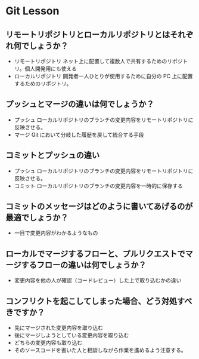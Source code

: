 # Git Lesson

## リモートリポジトリとローカルリポジトリとはそれぞれ何でしょうか？

- リモートリポジトリ ネット上に配置して複数人で共有するためのリポジトリ。個人開発用にも使える
- ローカルリポジトリ 開発者一人ひとりが使用するために自分の PC 上に配置するためのリポジトリ。

## プッシュとマージの違いは何でしょうか？

- プッシュ ローカルリポジトリのブランチの変更内容をリモートリポジトリに反映させる。
- マージ Git において分岐した履歴を戻して統合する手段

## コミットとプッシュの違い

- プッシュ ローカルリポジトリのブランチの変更内容をリモートリポジトリに反映させる。
- コミット ローカルリポジトリのブランチの変更内容を一時的に保存する

## コミットのメッセージはどのように書いてあげるのが最適でしょうか？

- 一目で変更内容がわかるようなもの

## ローカルでマージするフローと、プルリクエストでマージするフローの違いは何でしょうか？

- 変更内容を他の人が確認（コードレビュー）した上で取り込むかの違い

## コンフリクトを起こしてしまった場合、どう対処すべきですか？

- 先にマージされた変更内容を取り込む
- 後にマージしようとしている変更内容を取り込む
- どちらの変更内容も取り込む
- そのソースコードを書いた人と相談しながら作業を進めるよう注意する。
